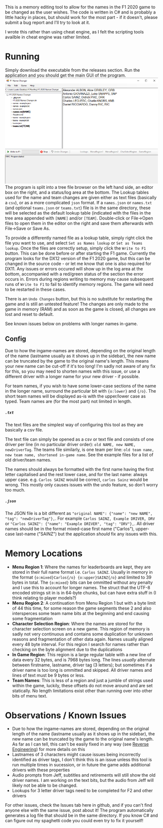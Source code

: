 This is a memory editing tool to allow for the names in the F1 2020 game to be changed as the user wishes. The code is written in C# and is probably a little hacky in places, but should work for the most part - if it doesn't, please submit a bug report and I'll try to look at it.

I wrote this rather than using cheat engine, as I felt the scripting tools availble in cheat engine was rather limited.

# Running

Simply download the executable from the releases section. Run the application and you should get the main GUI of the program.
![Starting Page Screenshot](Screenshot.png)
The program is split into a tree file browser on the left hand side, an editor box on the right, and a status/log area at the bottom. The Lookup tables used for the name and team changes are given either as text files (basically a `csv`), or as a more complicated `json` format.
If a `names.json` or `names.txt` (and optional `teams.json` or `teams.txt`) file is in the same directory, these will be selected as the default lookup table (indicated with the files in the tree area appended with `[NAME]` and/or `[TEAM]`.
Double-click or File->Open files to open them in the editor on the right and save them afterwards with File->Save or Save As.

To provide a differently named file as a lookup table, simply right click the file you want to use, and select `Set as Names lookup` or `Set as Teams lookup`. Once the files are correctly setup, simply click the `Write to F1` button. This can be done before or after starting the F1 game.
Currently the program looks for the DX12 version of the F1 2020 game, but this can be changed in the source code - or let me know that one is also required for DX11.
Any issues or errors occured will show up in the log area at the bottom, accompanied with a red/green status of the section the error occurs in. Errors during regions writing to memory may cause subsequent runs of `Write to F1` to fail to identify memory regions. The game will need to be restarted in these cases.

There is an `Undo Changes` button, but this is no substitute for restarting the game and is still an untested feature! The changes are only made to the game in memory (RAM) and as soon as the game is closed, all changes are lost and reset to default.

See known issues below on problems with longer names in-game.

## Config

Due to how the ingame-names are stored, depending on the original length of the name (lastname usually as it shows up in the sidebar), the new name can be truncated by the game to the original name's length. This means your new name can be cut-off if it's too long! I'm sadly not aware of any fix for this, so you may need to shorten names with this issue, or use a different driver with a longer name for your new driver - if possible.

For team names, if you wish to have some lower-case sections of the name in the longer name, surround the particular bit with `{o:lower}` and `{/o}`. The short team names will be displayed as-is with the upper/lower case as typed. Team names are (for the most part) not limited in length.

##### `.txt`

The text files are the simplest way of configuring this tool as they are basically a csv file.

The text file can simply be opened as a csv or text file and consists of one driver per line (in no particular driver order): `old NAME, new NAME, newDriverTag`.
The teams file similarly, is one team per line: `old team name, new team name, shortened in-game name`. 
See the example files for a list of old driver/team names.

The names should always be formatted with the first name having the first letter capitalised and the rest lower case, and for the last name: always upper case. e.g. `Carlos SAINZ` would be correct, `carlos Sainz` would be wrong. This mostly only causes issues with the undo feature, so don't worry too much.

##### `.json`

The JSON file is a bit different as `"original NAME": {"name": "new NAME", "tag": "newDriverTag"},`.
For example `Carlos SAINZ, Example DRIVER, DRV` or `"Carlos SAINZ": {"name": "Example DRIVER", "tag": "DRV"},`.
All driver names should be in the format mixed-case first name ("Carlos"), upper-case last-name ("SAINZ") but the application *should* fix any issues with this.

# Memory Locations

- **Menu Region 1**: Where the names for leaderboards are kept, they are stored in their full name format i.e. `Carlos SAINZ`. Usually in memory in the format `{o:mixed}Carlos{/o} {o:upper}SAINZ{/o}` and limited to 39 bytes in total. The `{o:mixed}` bits can be ommitted without any penalty and I use this to account for longer names. The struct that the UTF-8 encoded strings sit in is in 64-byte chunks, but can have extra stuff in (I think relating to player models?)
- **Menu Region 2**: A continuation from Menu Region 1 but with a byte limit of 44 this time, for some reason the game segments these 2 and also intersperces some team name bits at the beginning and end causing some fragmentation
- **Character Selection Region**: Where the names are stored for the character selection screen on a new game. This region of memory is sadly not very continuous and contains some duplication for unknown reasons and fragmentation of other data again. Names usually aligned every 48 byte interval. For this region I search for names rather than checking on the byte alignment due to the duplications
- **In Game Region**: This region is a large regular table with a new line of data every 32 bytes, and is 7968 bytes long. The lines *usually* alternate between firstname, lastname, driver tag (3 letters); but sometimes if a driver name is too long is ommitted and skipped. All driver names and lines of text must be 9 bytes or less.
- **Team Names**: This is less of a region and just a jumble of strings used within the game, luckily, these offsets do not move around and are set statically. No length limitations exist other than running over into other bits of menu text.

# Observations / Known Issues

- Due to how the ingame-names are stored, depending on the original length of the name (lastname usually as it shows up in the sidebar), the new name can be truncated by the game to the original name's length. As far as I can tell, this can't be easily fixed in any way (see [Reverse Engineering](Reverse%20Engineering/Reverse%20Engineering.md)) for more details on this
- Lastnames of 3 characters might cause issues being incorrectly identified as driver tags, I don't think this is an issue unless this tool is run multiple times in sucession, or in future the game adds additional drivers with these properties
- Audio prompts from Jeff, subtitles and retirements will still show the old driver names. I am working on the text bits, but the audio from Jeff will likely not be able to be changed.
- Lookups for 3 letter driver tags need to be completed for F2 and other drivers

For other issues, check the Issues tab here in github, and if you can't find anyone else with the same issue, post about it! The program automatically generates a log file that should be in the same directory. If you know C# and can figure out my spaghetti code you could even try to fix it yourself!
